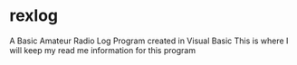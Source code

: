 # rexlog
A Basic Amateur Radio Log Program created in Visual Basic
This is where I will keep my read me information for this program
